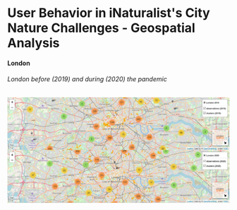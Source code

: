 # User Behavior in iNaturalist's City Nature Challenges - Geospatial Analysis 



#### London 

###### London before (2019) and during (2020) the pandemic

[![london_dualmap](./images/london_dual.PNG)](https://albrecht-mariz.github.io/interactive_maps/map_london_osm_dualmap.html)


